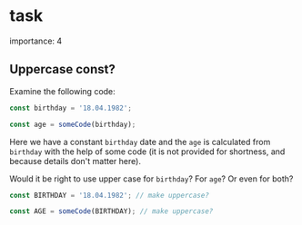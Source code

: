 # task

importance: 4

## Uppercase const?

Examine the following code:

```javascript
const birthday = '18.04.1982';

const age = someCode(birthday);
```

Here we have a constant `birthday` date and the `age` is calculated from `birthday` with the help of some code \(it is not provided for shortness, and because details don't matter here\).

Would it be right to use upper case for `birthday`? For `age`? Or even for both?

```javascript
const BIRTHDAY = '18.04.1982'; // make uppercase?

const AGE = someCode(BIRTHDAY); // make uppercase?
```

